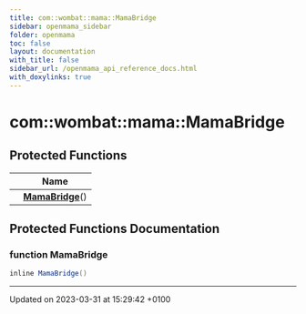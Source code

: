 ```yaml
---
title: com::wombat::mama::MamaBridge
sidebar: openmama_sidebar
folder: openmama
toc: false
layout: documentation
with_title: false
sidebar_url: /openmama_api_reference_docs.html
with_doxylinks: true
---
```


# com::wombat::mama::MamaBridge





## Protected Functions

|                | Name           |
| -------------- | -------------- |
| | **[MamaBridge](classcom_1_1wombat_1_1mama_1_1MamaBridge.html#function-mamabridge)**() |

## Protected Functions Documentation

### function MamaBridge

```java
inline MamaBridge()
```


-------------------------------

Updated on 2023-03-31 at 15:29:42 +0100